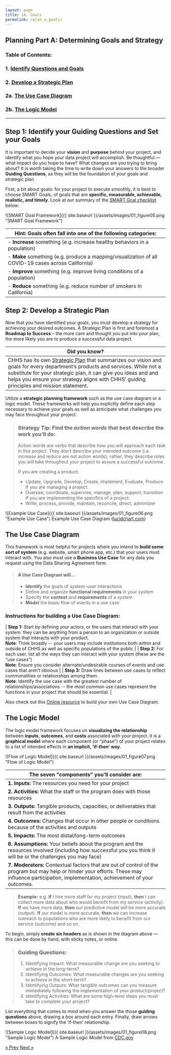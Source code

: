 ```yaml
---
layout: page
title: 1A. Goals 
permalink: /plan_a_goals/
---
```

## Planning Part A: Determining Goals and Strategy

### Table of Contents:
###   1. [Identify Questions and Goals](#goals "goals & objectives")
###   2. [Develop a Strategic Plan](#strategicplan "Strategic Plan")
###   2a. [The Use Case Diagram](#usecase "Use Case Diagram")
###   2b. [The Logic Model](#logicmodel "Logic Model")

___

## <a name="goals"></a> Step 1: Identify your Guiding Questions and Set your Goals

It is important to decide your **vision** and **purpose** behind your project, and identify what you hope your data project will accomplish. Be thoughtful — what impact do you hope to have? What changes are you trying to bring about? It is worth taking the time to write down your answers to the broader **Guiding Questions**, as they will be the foundation of your goals and strategic plan.   

First, a bit about goals: for your project to execute smoothly, it is best to choose  SMART Goals, of goals that are **specific, measurable, achievable, realistic, and timely**. Look at our summary of the [SMART Goal checklist](https://www.mindtools.com/pages/article/smart-goals.htm) below:

![SMART Goal Framework]({{ site.baseurl }}/assets/images/01_figure05.png "SMART Goal Framework")

| **Hint:** Goals often fall into one of the following categories: |
|---------|
| - **Increase** something (e.g. increase healthy behaviors in a population) |
| - **Make** something  (e.g. produce a mapping/visualization of all COVID-19 cases across California) |
| - **Improve** something (e.g. improve living conditions of a population) |
| - **Reduce** something (e.g. reduce number of smokers in California) |

## <a name="strategicplan"></a> Step 2: Develop a Strategic Plan

Now that you have identified your goals, you must develop a strategy for achieving your desired outcomes. A Strategic Plan is first and foremost a **Roadmap to Success** – the more care and thought you put into your plan, the more likely you are to produce a successful data project.

| Did you know? |
|--------|
| CHHS has its own [Strategic Plan](https://chhsdata.github.io/dataplaybook/documents/CHHS%20Information%20Strategic%20Plan%202016.pdf) that summarizes our vision and goals for every department’s products and services. While not a substitute for your strategic plan, it can give you ideas and and helps you ensure your strategy aligns with CHHS’ guiding principles and mission statement. |

Utilize a **strategic planning framework** such as the use case diagram or a logic model. These frameworks will help you explicitly define each step necessary to achieve your goals as well as anticipate what challenges you may face throughout your project.

>### **Strategy Tip:** Find the *action words* that best describe the work you’ll do:
>
>Action words are verbs that describe how you will approach each task in this project. They don’t describe your intended outcome (i.e. increase and reduce are not action words); rather, they describe roles you will take throughout your project to assure a successful outcome. 
>
>If you are creating a product:
>  * Update, Upgrade, Develop, Create, Implement, Evaluate, Produce
>If you are managing a project:
>  * Oversee, coordinate, supervise, manage, plan, support, transition
>If you  are implementing the specifics of a project:
>  * Write, process, provide, maintain, reconcile, direct, administer

![Example Use Case]({{ site.baseurl }}/assets/images/01_figure06.png "Example Use Case")
Example Use Case Diagram ([lucidchart.com](https://www.lucidchart.com/pages/uml-use-case-diagram))

## <a name="usecase"></a> The Use Case Diagram

This framework is most helpful for projects where you intend to **build some sort of system** (e.g. website, smart phone app, etc.) that your users must interact with. You also must use a **Business Use Case** for any data you request using the Data Sharing Agreement form. 

>#### A Use Case Diagram will…
>  * **Identify** the goals of system-user interactions
>  * Define and organize **functional requirements** in your system
>  * Specify the **context** and **requirements** of a system
>  * **Model** the basic flow of events in a use case

### Instructions for building a Use Case Diagram:

| **Step 1:** Start by defining your actors, or the users that interact with your system. they can be anything from a person to an organization or outside system that interacts with your product. <br /> **Note**: Think broadly -- your users may include institutions both within and outside of CHHS as well as specific populations of the public |
| **Step 2:** For each user, list all the ways they can interact with your system (these are the “use cases”) <br /> **Note**: Ensure you consider alternate/undesirable courses of events and use cases that aren’t obvious |
| **Step 3:** Draw lines between use cases to reflect commonalities or relationships among them. <br /> **Note**: Identify the use case with the greatest number of relationships/associations -- the most common use cases represent the functions in your project that should be essential. |

Also check out this [Online resource](https://online.visual-paradigm.com/diagrams/solutions/free-use-case-diagram-tool/) to build your own Use Case Diagram.

## <a name="logicmodel"></a> The Logic Model

The logic model framework focuses on **visualizing the relationship** between **inputs**, **outcomes**, and **costs** associated with your project. It is a **graphical model** where each component (or “phase”) of your project relates to a list of intended effects in **an implicit, ‘if-then’ way**. 

![Flow of Logic Model]({{ site.baseurl }}/assets/images/01_figure07.png "Flow of Logic Model")

|The seven "components" you’ll consider are:|
|-----------|
| **1. Inputs:** The resources you need for your project |
| **2. Activities:** What the staff or the program does with those resources |
| **3. Outputs:** Tangible products, capacities, or deliverables that result from the activities |
| **4. Outcomes:** Changes that occur in other people or conditions because of the activities and outputs |
| **5. Impacts:** The most distal/long-term outcomes |
| **6. Assumptions:** Your beliefs about the program and the resources involved (including how successful you you think it will be or the challenges you may face) |
| **7. Moderators:** Contextual factors that are out of control of the program but may help or hinder your efforts. These may influence participation, implementation, achievement of your outcomes. |

> **Example:** 
>e.g. **If** I hire more staff for my project (input), **then** I can collect more data about who would benefit from my service (activity). **If** we have more data, **then** our predictive model will be more accurate (output). **If** our model is more accurate, **then** we can increase outreach to populations who are more likely to benefit from our service (outcome) and so on. 

To begin, simply **create six headers** as is shown in the diagram above — this can be done by hand, with sticky notes, or online. 

>### Guiding Questions:
>1. Identifying Impact: What measurable change are you seeking to achieve in the long-term?
>2. Identifying Outcomes: What measurable changes are you seeking to achieve in the short-term? 
>3. Identifying Outputs: What tangible outcomes can you measure immediately following the implementation of your product/project?
>4. Identifying Activities: What are some high-level steps you must take to complete your project?

List everything that comes to mind when you answer the those **guiding questions** above, drawing a box around each entry. Finally, draw arrows between boxes to signify the ‘if-then’ relationship.

![Sample Logic Model]({{ site.baseurl }}/assets/images/01_figure08.png "Sample Logic Model")
A Sample Logic Model from [CDC.gov](https://www.cdc.gov/dhdsp/docs/logic_model.pdf)


<!-- Pagination -->
<div class="pagination">
  <a class="pagination-item older" href="{{ site.baseurl }}/plan">&laquo; Prev</a>
  <a class="pagination-item newer" href="{{ site.baseurl }}/plan_b_collect">Next &raquo;</a>
</div>
